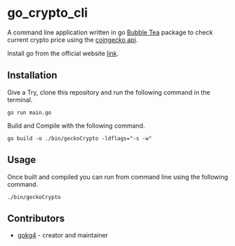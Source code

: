 <!-- ![GitHub](https://img.shields.io/github/license/gokg4/go_crypto_http) ![GitHub code size in bytes](https://img.shields.io/github/languages/code-size/gokg4/go_crypto_http) ![GitHub repo size](https://img.shields.io/github/repo-size/gokg4/go_crypto_http) -->

# go_crypto_cli

A command line application written in go [Bubble Tea](https://github.com/charmbracelet/bubbletea) package to check current crypto price using the [coingecko api](https://docs.coingecko.com/v3.0.1/reference/introduction).

Install go from the official website [link](https://go.dev/dl/).

## Installation

Give a Try, clone this repository and run the following command in the terminal.

```go run main.go```

Build and Compile with the following command.

```go build -o ./bin/geckoCrypto -ldflags="-s -w"```

## Usage

Once built and compiled you can run from command line using the following command.

```./bin/geckoCrypto```

## Contributors

- [gokg4](https://github.com/gokg4) - creator and maintainer